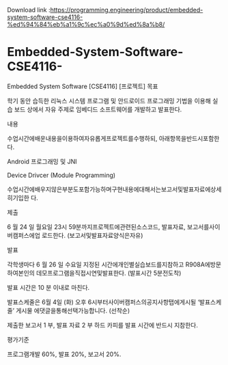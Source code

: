 Download link :https://programming.engineering/product/embedded-system-software-cse4116-%ed%94%84%eb%a1%9c%ec%a0%9d%ed%8a%b8/


# Embedded-System-Software-CSE4116-
Embedded System Software [CSE4116] [프로젝트]
목표

학기 동안 습득한 리눅스 시스템 프로그램 및 안드로이드 프로그래밍 기법을 이용해 실습 보드 상에서 자유 주제로 임베디드 소프트웨어를 개발하고 발표한다.

내용

수업시간에배운내용을이용하여자유롭게프로젝트를수행하되, 아래항목을반드시포함한다.

Android 프로그래밍 및 JNI

Device Drivcer (Module Programming)

수업시간에배우지않은부분도포함가능하며구현내용에대해서는보고서및발표자료에상세히기입한 다.

제출

6 월 24 일 월요일 23시 59분까지프로젝트에관련된소스코드, 발표자료, 보고서를사이버캠퍼스에업 로드한다. (보고서및발표자료양식은자유)

발표

각학생마다 6 월 26 일 수요일 지정된 시간에개인별실습보드를지참하고 R908A에방문하여본인의 데모프로그램을직접시연및발표한다. (발표시간 5분전도착)

발표 시간은 10 분 이내로 마친다.

발표스케줄은 6월 4일 (화) 오후 6시부터사이버캠퍼스의공지사항탭에게시될 ‘발표스케줄’ 게시물 에댓글을통해선택가능합니다. (선착순)

제출한 보고서 1 부, 발표 자료 2 부 하드 카피를 발표 시간에 반드시 지참한다.

평가기준

프로그램개발 60%, 발표 20%, 보고서 20%.
